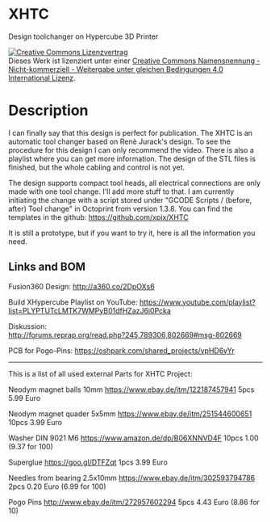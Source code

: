 # XHTC
Design toolchanger on Hypercube 3D Printer

<a rel="license" href="http://creativecommons.org/licenses/by-nc-sa/4.0/"><img alt="Creative Commons Lizenzvertrag" style="border-width:0" src="https://i.creativecommons.org/l/by-nc-sa/4.0/88x31.png" /></a><br />Dieses Werk ist lizenziert unter einer <a rel="license" href="http://creativecommons.org/licenses/by-nc-sa/4.0/">Creative Commons Namensnennung - Nicht-kommerziell - Weitergabe unter gleichen Bedingungen 4.0 International Lizenz</a>.

# Description
I can finally say that this design is perfect for publication. The XHTC is an automatic tool changer based on Renè Jurack's design. To see the procedure for this design I can only recommend the video. There is also a playlist where you can get more information. The design of the STL files is finished, but the whole cabling and control is not yet.

The design supports compact tool heads, all electrical connections are only made with one tool change. I'll add more stuff to that. I am currently initiating the change with a script stored under "GCODE Scripts / (before, after) Tool change" in Octoprint from version 1.3.8. You can find the templates in the github: https://github.com/xpix/XHTC

It is still a prototype, but if you want to try it, here is all the information you need.


Links and BOM
---------------------
Fusion360 Design: 
http://a360.co/2DpOXs6

Build XHypercube Playlist on YouTube:
https://www.youtube.com/playlist?list=PLYPTUTcLMTK7WMPyB01dfHZazJ6i0Pcka

Diskussion:  
http://forums.reprap.org/read.php?245,789306,802669#msg-802669

PCB for Pogo-Pins:
https://oshpark.com/shared_projects/ypHD6yYr

----
This is a list of all used external Parts for XHTC Project:

Neodym magnet balls 10mm
https://www.ebay.de/itm/122187457941
5pcs 5.99 Euro

Neodym magnet quader 5x5mm 
https://www.ebay.de/itm/251544600651
10pcs 3.99 Euro

Washer DIN 9021 M6 
https://www.amazon.de/dp/B06XNNVD4F
10pcs 1.00 (9.37 for 100)

Superglue 
https://goo.gl/DTFZqt
1pcs 3.99 Euro

Needles from bearing 2.5x10mm 
https://www.ebay.de/itm/302593794786
2pcs 0.20 Euro (6.99 for 100)

Pogo Pins 
http://www.ebay.de/itm/272957602294
5pcs       4.43 Euro (8.86 for 10)

